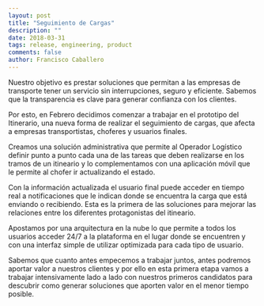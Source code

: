 ```yaml
---
layout: post
title: "Seguimiento de Cargas"
description: ""
date: 2018-03-31
tags: release, engineering, product
comments: false
author: Francisco Caballero
---
```


Nuestro objetivo es prestar soluciones que permitan a las empresas de transporte tener un servicio sin interrupciones, seguro y eficiente. Sabemos que la transparencia es clave para generar confianza con los clientes.

Por esto, en Febrero decidimos comenzar a trabajar en el prototipo del Itinerario, una nueva forma de realizar el seguimiento de cargas, que afecta a empresas transportistas, choferes y usuarios finales.

Creamos una solución administrativa que permite al Operador Logístico definir punto a punto cada una de las tareas que deben realizarse en los tramos de un itineario y lo complementamos con una aplicación móvil que le permite al chofer ir actualizando el estado.

Con la información actualizada el usuario final puede acceder en tiempo real a notificaciones que le indican donde se encuentra la carga que está enviando o recibiendo. Esta es la primera de las soluciones para mejorar las relaciones entre los diferentes protagonistas del itineario.

Apostamos por una arquitectura en la nube lo que permite a todos los usuarios acceder 24/7 a la plataforma en el lugar donde se encuentren y con una interfaz simple de utilizar optimizada para cada tipo de usuario. 

Sabemos que cuanto antes empecemos a trabajar juntos, antes podremos aportar valor a nuestros clientes y por ello en esta primera etapa vamos a trabajar intensivamente lado a lado con nuestros primeros candidatos para descubrir como generar soluciones que aporten valor en el menor tiempo posible.
